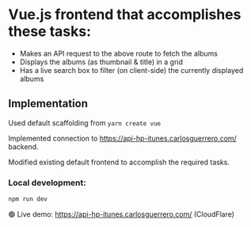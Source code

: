 # Vue.js frontend that accomplishes these tasks:

 - Makes an API request to the above route to fetch the albums
 - Displays the albums (as thumbnail &amp; title) in a grid
 - Has a live search box to filter (on client-side) the currently displayed albums

## Implementation

Used default scaffolding from `yarn create vue`

Implemented connection to https://api-hp-itunes.carlosguerrero.com/ backend.

Modified existing default frontend to accomplish the required tasks.

### Local development:

`npm run dev`

🟢 Live demo: https://api-hp-itunes.carlosguerrero.com/ (CloudFlare)
